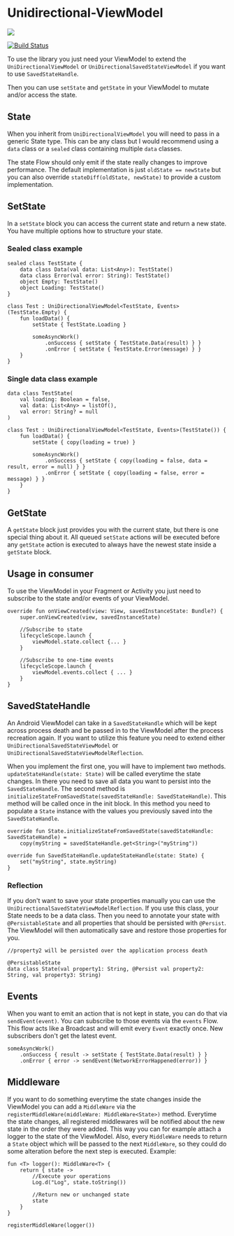 # Unidirectional-ViewModel

[![](https://jitpack.io/v/sunilson/Unidirectional-ViewModel.svg)](https://jitpack.io/#sunilson/Unidirectional-ViewModel)

[![Build Status](https://app.bitrise.io/app/d330cca1d73b2529/status.svg?token=_h2-2cCWJTkwcL1BpHAnRQ)](https://app.bitrise.io/app/d330cca1d73b2529)

To use the library you just need your ViewModel to extend the `UniDirectionalViewModel` or `UniDirectionalSavedStateViewModel` if you want to use `SavedStateHandle`.

Then you can use `setState` and `getState` in your ViewModel to mutate and/or access the state.

## State

When you inherit from `UniDirectionalViewModel` you will need to pass in a generic State type. This can be any class but I would recommend using a `data` class or a `sealed` class containing multiple `data` classes.

The state Flow should only emit if the state really changes to improve performance. The default implementation is just `oldState == newState` but you can also override `stateDiff(oldState, newState)` to provide a custom implementation.

## SetState

In a `setState` block you can access the current state and return a new state. You have multiple options how to structure your state.

### Sealed class example

```
sealed class TestState {
    data class Data(val data: List<Any>): TestState()
    data class Error(val error: String): TestState()
    object Empty: TestState()
    object Loading: TestState()
}

class Test : UniDirectionalViewModel<TestState, Events>(TestState.Empty) {
    fun loadData() {
        setState { TestState.Loading }
        
        someAsyncWork()
            .onSuccess { setState { TestState.Data(result) } }
            .onError { setState { TestState.Error(message) } }
    }
}
```

### Single data class example

```
data class TestState(
    val loading: Boolean = false,
    val data: List<Any> = listOf(),
    val error: String? = null
)

class Test : UniDirectionalViewModel<TestState, Events>(TestState()) {
    fun loadData() {
        setState { copy(loading = true) }

        someAsyncWork()
            .onSuccess { setState { copy(loading = false, data = result, error = null) } }
            .onError { setState { copy(loading = false, error = message) } }
    }
}
```

## GetState
A `getState` block just provides you with the current state, but there is one special thing about it. All queued `setState` actions will be executed before any `getState` action is executed to always have the newest state inside a `getState` block. 

## Usage in consumer

To use the ViewModel in your Fragment or Activity you just need to subscribe to the state and/or events of your ViewModel.

```
override fun onViewCreated(view: View, savedInstanceState: Bundle?) {
    super.onViewCreated(view, savedInstanceState)

    //Subscribe to state
    lifecycleScope.launch {
        viewModel.state.collect {... }
    }

    //Subscribe to one-time events
    lifecycleScope.launch {
        viewModel.events.collect { ... }
    }
}
```

## SavedStateHandle

An Android ViewModel can take in a `SavedStateHandle` which will be kept across process death and be passed in to the ViewModel after the process recreation again. If you want to utilize this feature you need to extend either `UniDirectionalSavedStateViewModel` or `UniDirectionalSavedStateViewModelReflection`. 

When you implement the first one, you will have to implement two methods. `updateStateHandle(state: State)` will be called everytime the state changes. In there you need to save all data you want to persist into the `SavedStateHandle`. The second method is `initializeStateFromSavedState(savedStateHandle: SavedStateHandle)`. This method will be called once in the init block. In this method you need to populate a `State` instance with the values you previously saved into the `SavedStateHandle`.

```
override fun State.initializeStateFromSavedState(savedStateHandle: SavedStateHandle) =
    copy(myString = savedStateHandle.get<String>("myString"))

override fun SavedStateHandle.updateStateHandle(state: State) {
    set("myString", state.myString)
}
```

### Reflection

If you don't want to save your state properties manually you can use the `UniDirectionalSavedStateViewModelReflection`. If you use this class, your State needs to be a data class. Then you need to annotate your state with `@PersistableState` and all properties that should be persisted with `@Persist`. The ViewModel will then automatically save and restore those properties for you. 

```
//property2 will be persisted over the application process death

@PersistableState
data class State(val property1: String, @Persist val property2: String, val property3: String)
```

## Events

When you want to emit an action that is not kept in state, you can do that via `sendEvent(event)`. You can subscribe to those events via the `events` Flow. This flow acts like a Broadcast and will emit every `Event` exactly once. New subscribers don't get the latest event.

```
someAsyncWork()
    .onSuccess { result -> setState { TestState.Data(result) } }
    .onError { error -> sendEvent(NetworkErrorHappened(error)) }
```

## Middleware 

If you want to do something everytime the state changes inside the ViewModel you can add a `MiddleWare` via the `registerMiddleWare(middleWare: MiddleWare<State>)` method. Everytime the state changes, all registered middlewares will be notified about the new state in the order they were added. This way you can for example attach a logger to the state of the ViewModel. Also, every `MiddleWare` needs to return a `State` object which will be passed to the next `MiddleWare`, so they could do some alteration before the next step is executed. Example:

```
fun <T> logger(): MiddleWare<T> {
    return { state ->
        //Execute your operations
        Log.d("Log", state.toString())
        
        //Return new or unchanged state
        state
    }
}

registerMiddleWare(logger())
```
